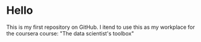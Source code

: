# Hello
This is my first repository on GitHub.
I itend to use this as my workplace for the coursera course: "The data scientist's toolbox"
